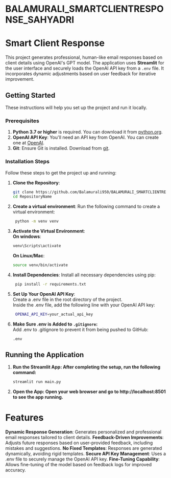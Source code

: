 # BALAMURALI_SMARTCLIENTRESPONSE_SAHYADRI

# Smart Client Response

This project generates professional, human-like email responses based on client details using OpenAI's GPT model. The application uses **Streamlit** for the user interface and securely loads the OpenAI API key from a `.env` file. It incorporates dynamic adjustments based on user feedback for iterative improvement.

## Getting Started

These instructions will help you set up the project and run it locally.

### Prerequisites

1. **Python 3.7 or higher** is required. You can download it from [python.org](https://www.python.org/downloads/).
2. **OpenAI API Key**: You'll need an API key from OpenAI. You can create one at [OpenAI](https://platform.openai.com/account/api-keys).
3. **Git**: Ensure Git is installed. Download from [git](git-scm.com).

### Installation Steps

Follow these steps to get the project up and running:

1. **Clone the Repository**:
   ```bash
   git clone https://github.com/Balamurali950/BALAMURALI_SMARTCLIENTRESPONSE_SAHYADRI.git
   cd RepositoryName
   ```

3. **Create a virtual environment**: Run the following command to create a virtual environment:
   ```bash
    python -m venv venv
   ```

4. **Activate the Virtual Environment**:<br/>
    **On windows**:
   ```bash
   venv\Scripts\activate
   ```
    **On Linux/Mac**:
   ```bash
   source venv/bin/activate
   ```

5. **Install Dependencies**: Install all necessary dependencies using pip:
   ```bash
    pip install -r requirements.txt
   ```

6. **Set Up Your OpenAI API Key**:<br/>
    Create a .env file in the root directory of the project.<br/>
    Inside the .env file, add the following line with your OpenAI API key:
   ```bash
    OPENAI_API_KEY=your_actual_api_key
   ```

7. **Make Sure .env is Added to `.gitignore`:**<br/>
    Add .env to .gitignore to prevent it from being pushed to GitHub:
    ```bash
    .env
    ```
## Running the Application

1. **Run the Streamlit App: After completing the setup, run the following command:**
   ```bash
   streamlit run main.py
   ```
3. **Open the App: Open your web browser and go to http://localhost:8501 to see the app running.**

# Features
**Dynamic Response Generation**: Generates personalized and professional email responses tailored to client details.
**Feedback-Driven Improvements**: Adjusts future responses based on user-provided feedback, including mistakes and suggestions.
**No Fixed Templates**: Responses are generated dynamically, avoiding rigid templates.
**Secure API Key Management**: Uses a .env file to securely manage the OpenAI API key.
**Fine-Tuning Capability**: Allows fine-tuning of the model based on feedback logs for improved accuracy.
